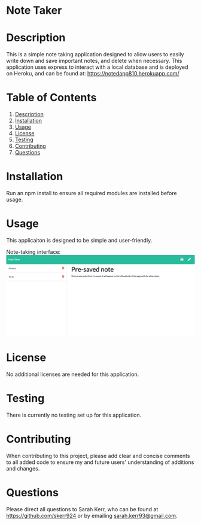 # Note Taker

<a name="desc"></a>

# Description

This is a simple note taking application designed to allow users to easily write down and save important notes, and delete when necessary. This application uses express to interact with a local database and is deployed on Heroku, and can be found at: https://notedapp810.herokuapp.com/

# Table of Contents

1. [Description](#desc)
2. [Installation](#install)
3. [Usage](#usage)
4. [License](#lic)
5. [Testing](#test)
6. [Contributing](#contr)
7. [Questions](#quest)

<a name="install"></a>

# Installation

Run an npm install to ensure all required modules are installed before usage.

<a name="usage"></a>

# Usage

This applicaiton is designed to be simple and user-friendly.

Note-taking interface: <img src = "./public/assets/photos/noteTakerInterface.png">

<a name="lic"></a>

# License

No additional licenses are needed for this application.

<a name="test"></a>

# Testing

There is currently no testing set up for this application.

<a name="contr"></a>

# Contributing

When contributing to this project, please add clear and concise comments to all added code to ensure my and future users' understanding of additions and changes.

<a name="quest"></a>

# Questions

Please direct all questions to Sarah Kerr, who can be found at https://github.com/skerr924 or by emailing sarah.kerr93@gmail.com.
